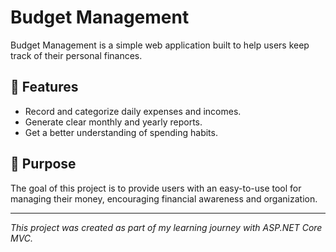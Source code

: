 # Budget Management

Budget Management is a simple web application built to help users keep track of their personal finances.

## 🌟 Features
- Record and categorize daily expenses and incomes.  
- Generate clear monthly and yearly reports.  
- Get a better understanding of spending habits.  

## 🎯 Purpose
The goal of this project is to provide users with an easy-to-use tool for managing their money, encouraging financial awareness and organization.

---

*This project was created as part of my learning journey with ASP.NET Core MVC.*
